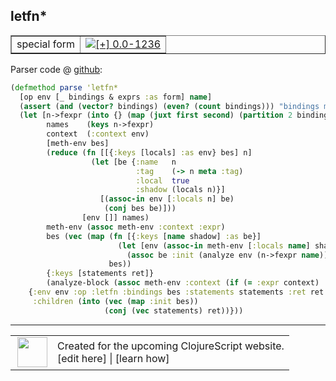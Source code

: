 ## letfn\*



 <table border="1">
<tr>
<td>special form</td>
<td><a href="https://github.com/cljsinfo/cljs-api-docs/tree/0.0-1236"><img valign="middle" alt="[+] 0.0-1236" title="Added in 0.0-1236" src="https://img.shields.io/badge/+-0.0--1236-lightgrey.svg"></a> </td>
</tr>
</table>









Parser code @ [github](https://github.com/clojure/clojurescript/blob/r1552/src/clj/cljs/analyzer.clj#L430-L454):

```clj
(defmethod parse 'letfn*
  [op env [_ bindings & exprs :as form] name]
  (assert (and (vector? bindings) (even? (count bindings))) "bindings must be vector of even number of elements")
  (let [n->fexpr (into {} (map (juxt first second) (partition 2 bindings)))
        names    (keys n->fexpr)
        context  (:context env)
        [meth-env bes]
        (reduce (fn [[{:keys [locals] :as env} bes] n]
                  (let [be {:name   n
                            :tag    (-> n meta :tag)
                            :local  true
                            :shadow (locals n)}]
                    [(assoc-in env [:locals n] be)
                     (conj bes be)]))
                [env []] names)
        meth-env (assoc meth-env :context :expr)
        bes (vec (map (fn [{:keys [name shadow] :as be}]
                        (let [env (assoc-in meth-env [:locals name] shadow)]
                          (assoc be :init (analyze env (n->fexpr name)))))
                      bes))
        {:keys [statements ret]}
        (analyze-block (assoc meth-env :context (if (= :expr context) :return context)) exprs)]
    {:env env :op :letfn :bindings bes :statements statements :ret ret :form form
     :children (into (vec (map :init bes))
                     (conj (vec statements) ret))}))
```

<!--
Repo - tag - source tree - lines:

 <pre>
clojurescript @ r1552
└── src
    └── clj
        └── cljs
            └── <ins>[analyzer.clj:430-454](https://github.com/clojure/clojurescript/blob/r1552/src/clj/cljs/analyzer.clj#L430-L454)</ins>
</pre>

-->

---




 <table>
<tr><td>
<img valign="middle" align="right" width="48px" src="http://i.imgur.com/Hi20huC.png">
</td><td>
Created for the upcoming ClojureScript website.<br>
[edit here] | [learn how]
</td></tr></table>

[edit here]:https://github.com/cljsinfo/cljs-api-docs/blob/master/cljsdoc/special/letfnSTAR.cljsdoc
[learn how]:https://github.com/cljsinfo/cljs-api-docs/wiki/cljsdoc-files

<!--

This information was too distracting to show to readers, but I'll leave it
commented here since it is helpful to:

- pretty-print the data used to generate this document
- and show how to retrieve that data



The API data for this symbol:

```clj
{:ns "special",
 :name "letfn*",
 :type "special form",
 :source {:code "(defmethod parse 'letfn*\n  [op env [_ bindings & exprs :as form] name]\n  (assert (and (vector? bindings) (even? (count bindings))) \"bindings must be vector of even number of elements\")\n  (let [n->fexpr (into {} (map (juxt first second) (partition 2 bindings)))\n        names    (keys n->fexpr)\n        context  (:context env)\n        [meth-env bes]\n        (reduce (fn [[{:keys [locals] :as env} bes] n]\n                  (let [be {:name   n\n                            :tag    (-> n meta :tag)\n                            :local  true\n                            :shadow (locals n)}]\n                    [(assoc-in env [:locals n] be)\n                     (conj bes be)]))\n                [env []] names)\n        meth-env (assoc meth-env :context :expr)\n        bes (vec (map (fn [{:keys [name shadow] :as be}]\n                        (let [env (assoc-in meth-env [:locals name] shadow)]\n                          (assoc be :init (analyze env (n->fexpr name)))))\n                      bes))\n        {:keys [statements ret]}\n        (analyze-block (assoc meth-env :context (if (= :expr context) :return context)) exprs)]\n    {:env env :op :letfn :bindings bes :statements statements :ret ret :form form\n     :children (into (vec (map :init bes))\n                     (conj (vec statements) ret))}))",
          :title "Parser code",
          :repo "clojurescript",
          :tag "r1552",
          :filename "src/clj/cljs/analyzer.clj",
          :lines [430 454]},
 :full-name "special/letfn*",
 :full-name-encode "special/letfnSTAR",
 :history [["+" "0.0-1236"]]}

```

Retrieve the API data for this symbol:

```clj
;; from Clojure REPL
(require '[clojure.edn :as edn])
(-> (slurp "https://raw.githubusercontent.com/cljsinfo/cljs-api-docs/catalog/cljs-api.edn")
    (edn/read-string)
    (get-in [:symbols "special/letfn*"]))
```

-->
